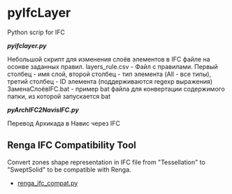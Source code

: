 # pyIfcLayer
Python scrip for IFC

***pyifclayer.py***

Небольшой скрипт для изменения слоёв элементов в IFC файле на осонве заданных правил. 
layers_rule.csv - Файл с правилами. Первый столбец - имя слой, второй столбец - тип элемента (All - все типы), третий столбец - ID элемента (поддерживаются regexp выражения)
ЗаменаСлоёвIFC.bat - пример bat файла для конвертации содержимого папки, из которой запускается bat

***pyArchIFC2NavisIFC.py***

Перевод Архикада в Навис через IFC


## Renga IFC Compatibility Tool

Convert zones shape representation in IFC file from "Tessellation" to "SweptSolid" to be compatible with Renga.

- [renga_ifc_compat.py](renga_ifc_compat.py)
